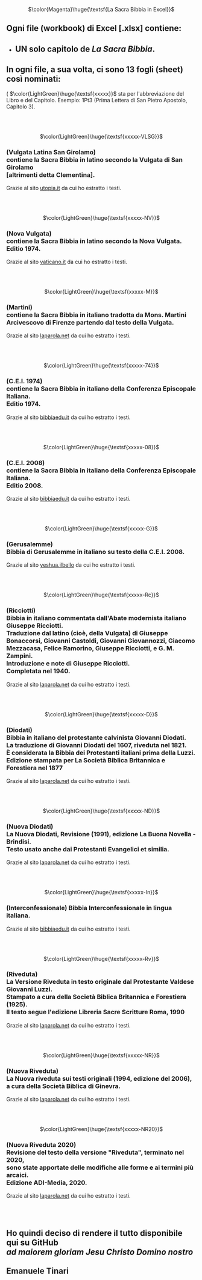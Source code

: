 <p align="center"> $\color{Magenta}\huge{\textsf{La Sacra Bibbia in Excel}}$ </p>

## Ogni file (workbook) di Excel [.xlsx] contiene:

* ## UN solo capitolo de *La Sacra Bibbia*.

## In ogni file, a sua volta, ci sono 13 fogli (sheet) così nominati: ##

( $\color{LightGreen}\huge{\textsf{xxxxx}}$ sta per l'abbreviazione del Libro e del Capitolo. Esempio: 1Pt3 (Prima Lettera di San Pietro Apostolo, Capitolo 3).

<br/>  <br/> 

<p align="center"> $\color{LightGreen}\huge{\textsf{xxxxx-VLSG}}$ </p>

<H3>(Vulgata Latina San Girolamo) <br/>
contiene la Sacra Bibbia in latino secondo la Vulgata di San Girolamo <br/>
[altrimenti detta Clementina].</H3>

Grazie al sito [utopia.it](http://www.utopia.it/bibbieonline/vulgata/clementina0.htm) da cui ho estratto i testi.

<br/>  <br/> 

<p align="center"> $\color{LightGreen}\huge{\textsf{xxxxx-NV}}$ </p>

<H3>(Nova Vulgata) <br/>
contiene la Sacra Bibbia in latino secondo la Nova Vulgata. <br/>
Editio 1974.</H3>

Grazie al sito [vaticano.it](https://www.vatican.va/archive/bible/nova_vulgata/documents/nova-vulgata_index_lt.html) da cui ho estratto i testi.

<br/>  <br/> 

<p align="center"> $\color{LightGreen}\huge{\textsf{xxxxx-M}}$ </p>

<H3>(Martini) <br/>
contiene la Sacra Bibbia in italiano tradotta da Mons. Martini Arcivescovo di Firenze partendo dal testo della Vulgata.</H3>

Grazie al sito [laparola.net](https://www.laparola.net/testo.php?versioni[]=Martini) da cui ho estratto i testi.

<br/>  <br/> 

<p align="center"> $\color{LightGreen}\huge{\textsf{xxxxx-74}}$ </p>

<H3>(C.E.I. 1974) <br/>
contiene la Sacra Bibbia in italiano della Conferenza Episcopale Italiana. <br/>
Editio 1974.</H3>

Grazie al sito [bibbiaedu.it](https://www.bibbiaedu.it/CEI1974/) da cui ho estratto i testi.

<br/>  <br/> 

<p align="center"> $\color{LightGreen}\huge{\textsf{xxxxx-08}}$ </p>

<H3>(C.E.I. 2008) <br/>
contiene la Sacra Bibbia in italiano della Conferenza Episcopale Italiana. <br/>
Editio 2008.</H3>

Grazie al sito [bibbiaedu.it](https://www.bibbiaedu.it/CEI2008/) da cui ho estratto i testi.

<br/>  <br/> 

<p align="center"> $\color{LightGreen}\huge{\textsf{xxxxx-G}}$ </p>

<H3>(Gerusalemme) <br/>
Bibbia di Gerusalemme in italiano su testo della C.E.I. 2008.</H3>

Grazie al sito [yeshua.ilbello](https://yeshua.ilbello.com/Bibbia/Indice.htm) da cui ho estratto i testi.

<br/>  <br/> 

<p align="center"> $\color{LightGreen}\huge{\textsf{xxxxx-Rc}}$ </p>

<H3>(Ricciotti) <br/>
Bibbia in italiano commentata dall'Abate modernista italiano Giuseppe Ricciotti. <br/> 
Traduzione dal latino (cioè, della Vulgata) di Giuseppe Bonaccorsi, Giovanni Castoldi, Giovanni Giovannozzi,
Giacomo Mezzacasa, Felice Ramorino, Giuseppe Ricciotti, e G. M. Zampini. <br/>
Introduzione e note di Giuseppe Ricciotti. <br/>
Completata nel 1940.</H3>

Grazie al sito [laparola.net](https://www.laparola.net/testo.php?versioni[]=Ricciotti) da cui ho estratto i testi.

<br/>  <br/> 

<p align="center"> $\color{LightGreen}\huge{\textsf{xxxxx-D}}$ </p>

<H3>(Diodati) <br/>
Bibbia in italiano del protestante calvinista Giovanni Diodati. <br/>
La traduzione di Giovanni Diodati del 1607, riveduta nel 1821. <br/>
È considerata la Bibbia dei Protestanti italiani prima della Luzzi. <br/>
Edizione stampata per La Società Biblica Britannica e Forestiera nel 1877</H3>

Grazie al sito [laparola.net](https://www.laparola.net/testo.php?versioni[]=Diodati) da cui ho estratto i testi.

<br/>  <br/> 

<p align="center"> $\color{LightGreen}\huge{\textsf{xxxxx-ND}}$ </p>

<H3>(Nuova Diodati) <br/>
La Nuova Diodati, Revisione (1991), edizione La Buona Novella - Brindisi. <br/>
Testo usato anche dai Protestanti Evangelici et similia.</H3>

Grazie al sito [laparola.net](https://www.laparola.net/testo.php?versioni[]=Nuova+Diodati) da cui ho estratto i testi.

<br/>  <br/> 

<p align="center"> $\color{LightGreen}\huge{\textsf{xxxxx-In}}$ </p>

### (Interconfessionale) Bibbia Interconfessionale in lingua italiana. ###

Grazie al sito [bibbiaedu.it](https://www.bibbiaedu.it/INTERCONFESSIONALE/) da cui ho estratto i testi.

<br/>  <br/> 

<p align="center"> $\color{LightGreen}\huge{\textsf{xxxxx-Rv}}$ </p>

<H3>(Riveduta) <br/>
La Versione Riveduta in testo originale dal Protestante Valdese Giovanni Luzzi. <br/>
Stampato a cura della Società Biblica Britannica e Forestiera (1925). <br/>
Il testo segue l'edizione Libreria Sacre Scritture Roma, 1990</H3>

Grazie al sito [laparola.net](https://www.laparola.net/testo.php?versioni[]=Riveduta) da cui ho estratto i testi.

<br/>  <br/> 

<p align="center"> $\color{LightGreen}\huge{\textsf{xxxxx-NR}}$ </p>

<H3>(Nuova Riveduta) <br/>
La Nuova riveduta sui testi originali (1994, edizione del 2006), <br/>
a cura della Società Biblica di Ginevra.</H3>
 
Grazie al sito [laparola.net](https://www.laparola.net/testo.php?versioni[]=Nuova+Riveduta) da cui ho estratto i testi.

<br/>  <br/> 

<p align="center"> $\color{LightGreen}\huge{\textsf{xxxxx-NR20}}$ </p>

<H3>(Nuova Riveduta 2020) <br/>
Revisione del testo della versione "Riveduta", terminato nel 2020, <br/>
sono state apportate delle modifiche alle forme e ai termini più arcaici. <br/>
Edizione ADI-Media, 2020.</H3>
 
Grazie al sito [laparola.net](https://www.laparola.net/testo.php?versioni[]=Riveduta+2020) da cui ho estratto i testi.

<br/>  <br/> 

<H2>Ho quindi deciso di rendere il tutto disponibile qui su GitHub <br/>
<i>ad maiorem gloriam Jesu Christo Domino nostro</i> <br/>
<br/>
Emanuele Tinari</H2>
